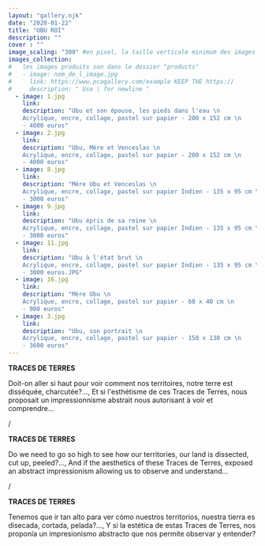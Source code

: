 ```yaml
---
layout: "gallery.njk"
date: "2020-01-22"
title: "UBU ROI"
description: ""
cover : ""
image_scaling: "300" #en pixel, la taille verticale minimum des images presentes dans la gallery
images_collection:
#   les images produits son dans le dossier "products" 
#   - image: nom_de_l_image.jpg
#     link: https://www.pcagallery.com/example KEEP THE https://
#     description: " Use \ for newline "
  - image: 1.jpg
    link:
    description: "Ubu et son épouse, les pieds dans l'eau \n
    Acrylique, encre, collage, pastel sur papier - 200 x 152 cm \n
    - 4000 euros"
  - image: 2.jpg
    link:
    description: "Ubu, Mère et Venceslas \n
    Acrylique, encre, collage, pastel sur papier - 200 x 152 cm \n
    - 4000 euros"
  - image: 8.jpg
    link:
    description: "Mère Ubu et Venceslas \n
    Acrylique, encre, collage, pastel sur papier Indien - 135 x 95 cm \n
    - 3000 euros"
  - image: 9.jpg
    link:
    description: "Ubu épris de sa reine \n
    Acrylique, encre, collage, pastel sur papier Indien - 135 x 95 cm \n
    - 3000 euros"
  - image: 11.jpg
    link:
    description: "Ubu à l'état brut \n
    Acrylique, encre, collage, pastel sur papier Indien - 135 x 95 cm \n
    - 3000 euros.JPG"
  - image: 16.jpg
    link:
    description: "Mère Ubu \n
    Acrylique, encre, collage, pastel sur papier - 60 x 40 cm \n
    - 900 euros"
  - image: 3.jpg
    link:
    description: "Ubu, son portrait \n
    Acrylique, encre, collage, pastel sur papier - 150 x 130 cm \n
    - 3600 euros"
---
```

**TRACES DE TERRES**

Doit-on aller si haut pour voir comment nos territoires, notre terre est disséquée, charcutée?..., Et si l'esthétisme de ces Traces de Terres, nous proposait un impressionnisme abstrait nous autorisant à voir et comprendre... 

/

**TRACES DE TERRES**

Do we need to go so high to see how our territories, our land is dissected, cut up, peeled?..., And if the aesthetics of these Traces de Terres, exposed an abstract impressionism allowing us to observe and understand... 

/

**TRACES DE TERRES**

Tenemos que ir tan alto para ver cómo nuestros territorios, nuestra tierra es disecada, cortada, pelada?..., Y si la estética de estas Traces de Terres, nos proponía un impresionismo abstracto que nos permite observar y entender? 
